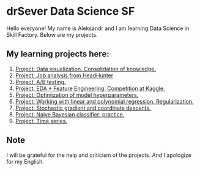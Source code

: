 # drSever Data Science SF
Hello everyone! My name is Aleksandr and I am learning Data Science in Skill Factory.
Below are my projects.

## My learning projects here:

1. [Project: Data visualization. Consolidation of knowledge.](https://github.com/drSever/drSever_data_science/tree/main/Learning_projects/project_1)
2. [Project: Job analysis from HeadHunter](https://github.com/drSever/drSever_data_science/tree/main/Learning_projects/project_2)
3. [Project: A/B testing.](https://github.com/drSever/drSever_data_science/tree/main/Learning_projects/project_3)
4. [Project: EDA + Feature Engineering. Competition at Kaggle.](https://github.com/drSever/drSever_data_science/tree/main/Learning_projects/project_4)
5. [Project: Optimization of model hyperparameters.](https://github.com/drSever/drSever_data_science/tree/main/Learning_projects/project_5)
6. [Project: Working with linear and polynomial regression. Regularization.](https://github.com/drSever/drSever_data_science/tree/main/Learning_projects/project_6)
7. [Project: Stochastic gradient and coordinate descents.](https://github.com/drSever/drSever_data_science/tree/main/Learning_projects/project_7)
8. [Project: Naive Bayesian classifier: practice.](https://github.com/drSever/drSever_data_science/tree/main/Learning_projects/project_8)
9. [Project: Time series.](https://github.com/drSever/drSever_data_science/tree/main/Learning_projects/project_9)

## Note
I will be grateful for the help and criticism of the projects. And I apologize for my English.